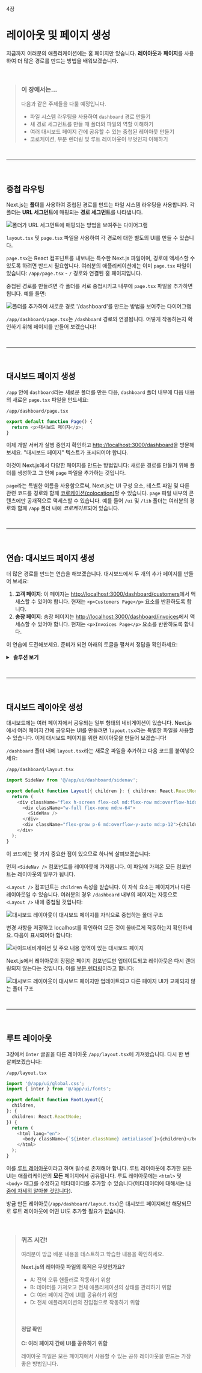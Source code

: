4장

# 레이아웃 및 페이지 생성

지금까지 여러분의 애플리케이션에는 홈 페이지만 있습니다. **레이아웃**과 **페이지**를 사용하여 더 많은 경로를 만드는 방법을 배워보겠습니다.

&nbsp;

> ### 이 장에서는...
>
> 다음과 같은 주제들을 다룰 예정입니다.
>
> - 파일 시스템 라우팅을 사용하여 `dashboard` 경로 만들기
> - 새 경로 세그먼트를 만들 때 폴더와 파일의 역할 이해하기
> - 여러 대시보드 페이지 간에 공유할 수 있는 중첩된 레이아웃 만들기
> - 코로케이션, 부분 렌더링 및 루트 레이아웃이 무엇인지 이해하기

&nbsp;

---

&nbsp;

## 중첩 라우팅

Next.js는 **폴더**를 사용하여 중첩된 경로를 만드는 파일 시스템 라우팅을 사용합니다. 각 폴더는 **URL 세그먼트**에 매핑되는 **경로 세그먼트**를 나타냅니다.

![폴더가 URL 세그먼트에 매핑되는 방법을 보여주는 다이어그램](https://nextjs.org/_next/image?url=%2Flearn%2Fdark%2Ffolders-to-url-segments.png&w=3840&q=75&dpl=dpl_3h1BESzeFKFcy7pGi2Svm9s7FMVm)

`layout.tsx` 및 `page.tsx` 파일을 사용하여 각 경로에 대한 별도의 UI를 만들 수 있습니다.

`page.tsx`는 React 컴포넌트를 내보내는 특수한 Next.js 파일이며, 경로에 액세스할 수 있도록 하려면 반드시 필요합니다. 여러분의 애플리케이션에는 이미 `page.tsx` 파일이 있습니다: `/app/page.tsx` - `/` 경로와 연결된 홈 페이지입니다.

중첩된 경로를 만들려면 각 폴더를 서로 중첩시키고 내부에 `page.tsx` 파일을 추가하면 됩니다. 예를 들면:

![폴더를 추가하여 새로운 경로 '/dashboard'를 만드는 방법을 보여주는 다이어그램](https://nextjs.org/_next/image?url=%2Flearn%2Fdark%2Fdashboard-route.png&w=3840&q=75&dpl=dpl_3h1BESzeFKFcy7pGi2Svm9s7FMVm)

`/app/dashboard/page.tsx`는 `/dashboard` 경로와 연결됩니다. 어떻게 작동하는지 확인하기 위해 페이지를 만들어 보겠습니다!

&nbsp;

---

&nbsp;

## 대시보드 페이지 생성

`/app` 안에 `dashboard`라는 새로운 폴더를 만든 다음, `dashboard` 폴더 내부에 다음 내용의 새로운 `page.tsx` 파일을 만드세요:

`/app/dashboard/page.tsx`

```typescript
export default function Page() {
  return <p>대시보드 페이지</p>;
}
```

이제 개발 서버가 실행 중인지 확인하고 [http://localhost:3000/dashboard](http://localhost:3000/dashboard)을 방문해보세요. "대시보드 페이지" 텍스트가 표시되어야 합니다.

이것이 Next.js에서 다양한 페이지를 만드는 방법입니다: 새로운 경로를 만들기 위해 폴더를 생성하고 그 안에 `page` 파일을 추가하는 것입니다.

`page`라는 특별한 이름을 사용함으로써, Next.js는 UI 구성 요소, 테스트 파일 및 다른 관련 코드를 경로와 함께 [코로케이션(colocation)](https://nextjs.org/docs/app/building-your-application/routing#colocation)할 수 있습니다. `page` 파일 내부의 콘텐츠에만 공개적으로 액세스할 수 있습니다. 예를 들어 `/ui` 및 `/lib` 폴더는 여러분의 경로와 함께 `/app` 폴더 내에 *코로케이트*되어 있습니다.

&nbsp;

---

&nbsp;

## 연습: 대시보드 페이지 생성

더 많은 경로를 만드는 연습을 해보겠습니다. 대시보드에서 두 개의 추가 페이지를 만들어 보세요:

1. **고객 페이지**: 이 페이지는 [http://localhost:3000/dashboard/customers](http://localhost:3000/dashboard/customers)에서 액세스할 수 있어야 합니다. 현재는 `<p>Customers Page</p>` 요소를 반환하도록 합니다.
2. **송장 페이지**: 송장 페이지는 [http://localhost:3000/dashboard/invoices](http://localhost:3000/dashboard/invoices)에서 액세스할 수 있어야 합니다. 현재는 `<p>Invoices Page</p>` 요소를 반환하도록 합니다.

이 연습에 도전해보세요. 준비가 되면 아래의 토글을 펼쳐서 정답을 확인하세요:

<details>
<summary><strong>&nbsp;솔루션 보기</strong></summary>

다음과 같은 폴더 구조가 되어야 합니다:

![폴더를 추가하여 새로운 경로 '/login'를 만드는 방법을 보여주는 다이어그램](https://nextjs.org/_next/image?url=%2Flearn%2Fdark%2Frouting-solution.png&w=3840&q=75&dpl=dpl_3h1BESzeFKFcy7pGi2Svm9s7FMVm)

`/dashboard/customers/page.tsx`:

```typescript
export default function Page() {
  return <p>Customers Page</p>;
}
```

`/dashboard/invoices/page.tsx`:

```typescript
export default function Page() {
  return <p>Invoices Page</p>;
}
```

</details>

&nbsp;

---

&nbsp;

## 대시보드 레이아웃 생성

대시보드에는 여러 페이지에서 공유되는 일부 형태의 네비게이션이 있습니다. Next.js에서 여러 페이지 간에 공유되는 UI를 만들려면 `layout.tsx`라는 특별한 파일을 사용할 수 있습니다. 이제 대시보드 페이지를 위한 레이아웃을 만들어 보겠습니다!

`/dashboard` 폴더 내에 `layout.tsx`라는 새로운 파일을 추가하고 다음 코드를 붙여넣으세요:

`/app/dashboard/layout.tsx`

```typescript
import SideNav from '@/app/ui/dashboard/sidenav';

export default function Layout({ children }: { children: React.ReactNode }) {
  return (
    <div className="flex h-screen flex-col md:flex-row md:overflow-hidden">
      <div className="w-full flex-none md:w-64">
        <SideNav />
      </div>
      <div className="flex-grow p-6 md:overflow-y-auto md:p-12">{children}</div>
    </div>
  );
}
```

이 코드에는 몇 가지 중요한 점이 있으므로 하나씩 살펴보겠습니다:

먼저 `<SideNav />` 컴포넌트를 레이아웃에 가져옵니다. 이 파일에 가져온 모든 컴포넌트는 레이아웃의 일부가 됩니다.

`<Layout />` 컴포넌트는 `children` 속성을 받습니다. 이 자식 요소는 페이지거나 다른 레이아웃일 수 있습니다. 여러분의 경우 `/dashboard` 내부의 페이지는 자동으로 `<Layout />` 내에 중첩될 것입니다:

![대시보드 레이아웃이 대시보드 페이지를 자식으로 중첩하는 폴더 구조](https://nextjs.org/_next/image?url=%2Flearn%2Fdark%2Fshared-layout.png&w=3840&q=75&dpl=dpl_3h1BESzeFKFcy7pGi2Svm9s7FMVm)

변경 사항을 저장하고 localhost를 확인하여 모든 것이 올바르게 작동하는지 확인하세요. 다음이 표시되어야 합니다:

![사이드네비게이션 및 주요 내용 영역이 있는 대시보드 페이지](https://nextjs.org/_next/image?url=%2Flearn%2Fdark%2Fshared-layout-page.png&w=1920&q=75&dpl=dpl_3h1BESzeFKFcy7pGi2Svm9s7FMVm)

Next.js에서 레이아웃의 장점은 페이지 컴포넌트만 업데이트되고 레이아웃은 다시 렌더링되지 않는다는 것입니다. 이를 [부분 렌더링](https://nextjs.org/docs/app/building-your-application/routing/linking-and-navigating#3-partial-rendering)이라고 합니다:

![대시보드 레이아웃이 대시보드 페이지만 업데이트되고 다른 페이지 UI가 교체되지 않는 폴더 구조](https://nextjs.org/_next/image?url=%2Flearn%2Fdark%2Fpartial-rendering-dashboard.png&w=3840&q=75&dpl=dpl_3h1BESzeFKFcy7pGi2Svm9s7FMVm)

&nbsp;

---

&nbsp;

## 루트 레이아웃

3장에서 `Inter` 글꼴을 다른 레이아웃 `/app/layout.tsx`에 가져왔습니다. 다시 한 번 살펴보겠습니다:

`/app/layout.tsx`

```typescript
import '@/app/ui/global.css';
import { inter } from '@/app/ui/fonts';

export default function RootLayout({
  children,
}: {
  children: React.ReactNode;
}) {
  return (
    <html lang="en">
      <body className={`${inter.className} antialiased`}>{children}</body>
    </html>
  );
}
```

이를 [루트 레이아웃](https://nextjs.org/docs/app/building-your-application/routing/pages-and-layouts#root-layout-required)이라고 하며 필수로 존재해야 합니다. 루트 레이아웃에 추가한 모든 UI는 애플리케이션의 **모든** 페이지에서 공유됩니다. 루트 레이아웃에는 `<html>` 및 `<body>` 태그를 수정하고 메타데이터를 추가할 수 있습니다(메타데이터에 대해서는 [나중에 자세히 알아볼 것입니다](https://nextjs.org/learn/dashboard-app/adding-metadata)).

방금 만든 레이아웃(`/app/dashboard/layout.tsx`)은 대시보드 페이지에만 해당되므로 루트 레이아웃에 어떤 UI도 추가할 필요가 없습니다.

&nbsp;

> ### 퀴즈 시간!
>
> 여러분이 방금 배운 내용을 테스트하고 학습한 내용을 확인하세요.
>
> **Next.js의 레이아웃 파일의 목적은 무엇인가요?**
>
> - A: 전역 오류 핸들러로 작동하기 위함
> - B: 데이터를 가져오고 전체 애플리케이션의 상태를 관리하기 위함
> - C: 여러 페이지 간에 UI를 공유하기 위함
> - D: 전체 애플리케이션의 진입점으로 작동하기 위함
>
> &nbsp;
>
> #### 정답 확인
>
> **C: 여러 페이지 간에 UI를 공유하기 위함**
>
> 레이아웃 파일은 모든 페이지에서 사용할 수 있는 공유 레이아웃을 만드는 가장 좋은 방법입니다.
